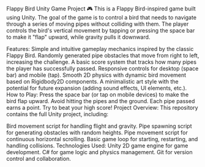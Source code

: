 Flappy Bird Unity Game Project 🎮
This is a Flappy Bird-inspired game built using Unity. The goal of the game is to control a bird that needs to navigate through a series of moving pipes without colliding with them. The player controls the bird's vertical movement by tapping or pressing the space bar to make it "flap" upward, while gravity pulls it downward.

Features:
Simple and intuitive gameplay mechanics inspired by the classic Flappy Bird.
Randomly generated pipe obstacles that move from right to left, increasing the challenge.
A basic score system that tracks how many pipes the player has successfully passed.
Responsive controls for desktop (space bar) and mobile (tap).
Smooth 2D physics with dynamic bird movement based on Rigidbody2D components.
A minimalistic art style with the potential for future expansion (adding sound effects, UI elements, etc.).
How to Play:
Press the space bar (or tap on mobile devices) to make the bird flap upward.
Avoid hitting the pipes and the ground.
Each pipe passed earns a point. Try to beat your high score!
Project Overview:
This repository contains the full Unity project, including:

Bird movement script for handling flight and gravity.
Pipe spawning script for generating obstacles with random heights.
Pipe movement script for continuous horizontal scrolling.
Basic game loop for starting, restarting, and handling collisions.
Technologies Used:
Unity 2D game engine for game development.
C# for game logic and physics management.
Git for version control and collaboration.
